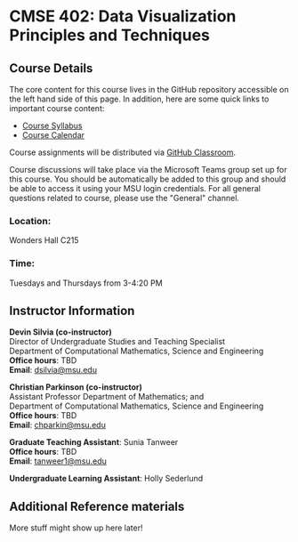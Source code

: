 # CMSE 402: Data Visualization Principles and Techniques

## Course Details

The core content for this course lives in the GitHub repository accessible
on the left hand side of this page. In addition, here are some quick links
to important course content:

* [Course Syllabus](./syllabus.html)
* [Course Calendar](./schedule)

Course assignments will be distributed via
[GitHub Classroom](https://classroom.github.com/).

Course discussions will take place via the Microsoft Teams group set up for this course. You should be automatically be added to this group and should be able to access it using your MSU login credentials. For all general questions related to course, please use the "General" channel.


### Location:

Wonders Hall C215

### Time:

Tuesdays and Thursdays from 3-4:20 PM

## Instructor Information

**Devin Silvia (co-instructor)**  
Director of Undergraduate Studies and Teaching Specialist  
Department of Computational Mathematics, Science and Engineering  
**Office hours**: TBD  
**Email**: [dsilvia@msu.edu](mailto:dsilvia@msu.edu)  

**Christian Parkinson (co-instructor)**  
Assistant Professor
Department of Mathematics; and  
Department of Computational Mathematics, Science and Engineering  
**Office hours**: TBD  
**Email**: [chparkin@msu.edu](mailto:chparkin@msu.edu)

**Graduate Teaching Assistant**: Sunia Tanweer   
**Office hours**: TBD  
**Email**: [tanweer1@msu.edu](mailto:tanweer1@msu.edu)  

**Undergraduate Learning Assistant**: Holly Sederlund   

## Additional Reference materials

More stuff might show up here later!
